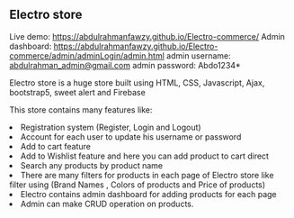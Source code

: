 ## Electro store
Live demo: https://abdulrahmanfawzy.github.io/Electro-commerce/
Admin dashboard: https://abdulrahmanfawzy.github.io/Electro-commerce/admin/adminLogin/admin.html
admin username: abdulrahman_admin@gmail.com
admin password: Abdo1234*

Electro store is a huge store built using HTML, CSS, Javascript, Ajax, bootstrap5, sweet alert and Firebase

This store contains many features like:

<li>Registration system (Register, Login and Logout)</li>
<li>Account for each user to update his username or password</li>
<li>Add to cart feature</li>
<li>Add to Wishlist feature and here you can add product to cart direct</li>
<li>Search any products by product name</li>
<li>There are many filters for products in each page of Electro store like filter using (Brand Names , Colors of products and Price of products)</li>
<li>Electro contains admin dashboard for adding products for each page</li>
<li>Admin can make CRUD operation on products.</li>
